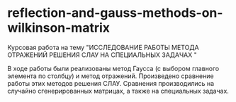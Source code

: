 # reflection-and-gauss-methods-on-wilkinson-matrix
Курсовая работа на тему "ИССЛЕДОВАНИЕ РАБОТЫ МЕТОДА ОТРАЖЕНИЙ РЕШЕНИЯ СЛАУ НА СПЕЦИАЛЬНЫХ ЗАДАЧАХ "

В ходе работы были реализованы метод Гаусса (с выбором главного элемента по столбцу) и метод отражений. Произведено сравнение работы этих методов решения СЛАУ. Сравнения производились на случайно сгенерированных матрицах, а также на специальных задачах.
